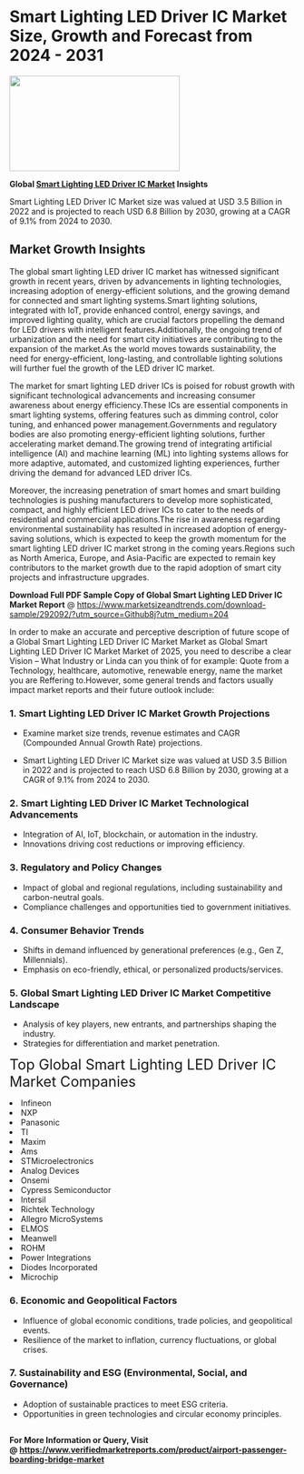 <H1>Smart Lighting LED Driver IC Market Size, Growth and Forecast from 2024 - 2031</H1><img class="aligncenter size-medium wp-image-584254" src="https://thirdeyenews.in/wp-content/uploads/2024/09/Global-Market-Research-300x168.jpeg" alt="" width="300" height="168" /><p><strong>Global&nbsp;<a href="https://www.marketsizeandtrends.com/download-sample/292092/?utm_source=Github8j?utm_medium=204">Smart Lighting LED Driver IC Market</a> Insights</strong></p><p>Smart Lighting LED Driver IC Market size was valued at USD 3.5 Billion in 2022 and is projected to reach USD 6.8 Billion by 2030, growing at a CAGR of 9.1% from 2024 to 2030.</p><p><h2>Market Growth Insights</h2> <p>The global smart lighting LED driver IC market has witnessed significant growth in recent years, driven by advancements in lighting technologies, increasing adoption of energy-efficient solutions, and the growing demand for connected and smart lighting systems.Smart lighting solutions, integrated with IoT, provide enhanced control, energy savings, and improved lighting quality, which are crucial factors propelling the demand for LED drivers with intelligent features.Additionally, the ongoing trend of urbanization and the need for smart city initiatives are contributing to the expansion of the market.As the world moves towards sustainability, the need for energy-efficient, long-lasting, and controllable lighting solutions will further fuel the growth of the LED driver IC market.</p> <p>The market for smart lighting LED driver ICs is poised for robust growth with significant technological advancements and increasing consumer awareness about energy efficiency.These ICs are essential components in smart lighting systems, offering features such as dimming control, color tuning, and enhanced power management.Governments and regulatory bodies are also promoting energy-efficient lighting solutions, further accelerating market demand.The growing trend of integrating artificial intelligence (AI) and machine learning (ML) into lighting systems allows for more adaptive, automated, and customized lighting experiences, further driving the demand for advanced LED driver ICs.</p> <p>Moreover, the increasing penetration of smart homes and smart building technologies is pushing manufacturers to develop more sophisticated, compact, and highly efficient LED driver ICs to cater to the needs of residential and commercial applications.The rise in awareness regarding environmental sustainability has resulted in increased adoption of energy-saving solutions, which is expected to keep the growth momentum for the smart lighting LED driver IC market strong in the coming years.Regions such as North America, Europe, and Asia-Pacific are expected to remain key contributors to the market growth due to the rapid adoption of smart city projects and infrastructure upgrades.</p> <p><span class=""><strong>Download Full PDF Sample Copy of Global Smart Lighting LED Driver IC Market Report</strong> @ <a href="https://www.marketsizeandtrends.com/download-sample/292092/?utm_source=Github8j?utm_medium=204" target="_blank">https://www.marketsizeandtrends.com/download-sample/292092/?utm_source=Github8j?utm_medium=204</a></span></p><p>In order to make an accurate and perceptive description of future scope of a Global&nbsp;Smart Lighting LED Driver IC Market Market as Global&nbsp;Smart Lighting LED Driver IC Market Market of 2025, you need to describe a clear Vision &ndash; What Industry or Linda can you think of for example: Quote from a Technology, healthcare, automotive, renewable energy, name the market you are Reffering to.However, some general trends and factors usually impact market reports and their future outlook include:</p><h3>1.&nbsp;<strong>Smart Lighting LED Driver IC Market Growth Projections</strong></h3><ul><li>Examine market size trends, revenue estimates and CAGR (Compounded Annual Growth Rate) projections.</li><li><p>Smart Lighting LED Driver IC Market size was valued at USD 3.5 Billion in 2022 and is projected to reach USD 6.8 Billion by 2030, growing at a CAGR of 9.1% from 2024 to 2030.</p></li></ul><h3>2.&nbsp;<strong>Smart Lighting LED Driver IC Market Technological Advancements</strong></h3><ul><li>Integration of AI, IoT, blockchain, or automation in the industry.</li><li>Innovations driving cost reductions or improving efficiency.</li></ul><h3>3.&nbsp;<strong>Regulatory and Policy Changes</strong></h3><ul><li>Impact of global and regional regulations, including sustainability and carbon-neutral goals.</li><li>Compliance challenges and opportunities tied to government initiatives.</li></ul><h3>4.&nbsp;<strong>Consumer Behavior Trends</strong></h3><ul><li>Shifts in demand influenced by generational preferences (e.g., Gen Z, Millennials).</li><li>Emphasis on eco-friendly, ethical, or personalized products/services.</li></ul><h3>5.&nbsp;<strong>Global Smart Lighting LED Driver IC Market Competitive Landscape</strong></h3><ul><li>Analysis of key players, new entrants, and partnerships shaping the industry.</li><li>Strategies for differentiation and market penetration.</li></ul><p data-pm-slice="1 1 []"><span style="color: inherit; font-family: inherit; font-size: 25px;">Top Global Smart Lighting LED Driver IC Market Companies</span></p><div class="" data-test-id=""><p><li>Infineon</li><li> NXP</li><li> Panasonic</li><li> TI</li><li> Maxim</li><li> Ams</li><li> STMicroelectronics</li><li> Analog Devices</li><li> Onsemi</li><li> Cypress Semiconductor</li><li> Intersil</li><li> Richtek Technology</li><li> Allegro MicroSystems</li><li> ELMOS</li><li> Meanwell</li><li> ROHM</li><li> Power Integrations</li><li> Diodes Incorporated</li><li> Microchip</li></p></div><h3>6.&nbsp;<strong>Economic and Geopolitical Factors</strong></h3><ul><li>Influence of global economic conditions, trade policies, and geopolitical events.</li><li>Resilience of the market to inflation, currency fluctuations, or global crises.</li></ul><h3>7.&nbsp;<strong>Sustainability and ESG (Environmental, Social, and Governance)</strong></h3><ul><li>Adoption of sustainable practices to meet ESG criteria.</li><li>Opportunities in green technologies and circular economy principles.</li></ul><h2><strong style="font-size: 14px;">For More Information or Query, Visit @&nbsp;</strong><a style="background-color: #ffffff; font-size: 14px;" href="https://www.marketsizeandtrends.com/report/smart-lighting-led-driver-ic-market/" target="_blank">https://www.verifiedmarketreports.com/product/airport-passenger-boarding-bridge-market</a></h2>